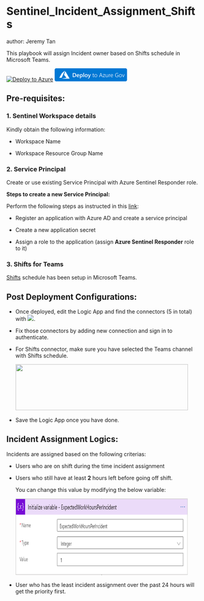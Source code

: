# Sentinel_Incident_Assignment_Shifts


author: Jeremy Tan

This playbook will assign Incident owner based on Shifts schedule in Microsoft Teams.

[![Deploy to Azure](https://aka.ms/deploytoazurebutton)](https://portal.azure.com/#create/Microsoft.Template/uri/https%3A%2F%2Fraw.githubusercontent.com%2Ftatecksi%2FSentinelPlaybooks%2Fmaster%2FSentinel_Incident_Assignment_Shifts%2FSentinel_Incident_Assignment_Shifts.json)
[![Deploy to Azure Gov](https://raw.githubusercontent.com/Azure/azure-quickstart-templates/master/1-CONTRIBUTION-GUIDE/images/deploytoazuregov.png)](https://portal.azure.us/#create/Microsoft.Template/uri/https%3A%2F%2Fraw.githubusercontent.com%2Ftatecksi%2FSentinelPlaybooks%2Fmaster%2FSentinel_Incident_Assignment_Shifts%2FSentinel_Incident_Assignment_Shifts.json)



## Pre-requisites:

### 1. Sentinel Workspace details
Kindly obtain the following information:

- Workspace Name

- Workspace Resource Group Name

### 2. Service Principal
Create or use existing Service Principal with Azure Sentinel Responder role.

**Steps to create a new Service Principal:**

Perform the following steps as instructed in this [link](https://docs.microsoft.com/en-us/azure/active-directory/develop/howto-create-service-principal-portal):

- Register an application with Azure AD and create a service principal

- Create a new application secret

- Assign a role to the application (assign **Azure Sentinel Responder** role to it)


### 3. Shifts for Teams
[Shifts](https://support.microsoft.com/en-us/office/get-started-in-shifts-5f3e30d8-1821-4904-be26-c3cd25a497d6) schedule has been setup in Microsoft Teams.



## Post Deployment Configurations:

- Once deployed, edit the Logic App and find the connectors (5 in total) with <img src="https://github.com/tatecksi/SentinelPlaybooks/blob/master/Sentinel_Incident_Assignment_Shifts/media/pic1.png">. 
- Fix those connectors by adding new connection and sign in to authenticate.
- For Shifts connector, make sure you have selected the Teams channel with Shifts schedule.
    
   <img src="https://github.com/tatecksi/SentinelPlaybooks/blob/master/Sentinel_Incident_Assignment_Shifts/media/Pic3.png" width="450" height="120">
    
- Save the Logic App once you have done.



## Incident Assignment Logics:

Incidents are assigned based on the following criterias:

- Users who are on shift during the time incident assignment
- Users who still have at least **2** hours left before going off shift. 
  
  You can change this value by modifying the below variable:

    <img src="https://github.com/tatecksi/SentinelPlaybooks/blob/master/Sentinel_Incident_Assignment_Shifts/media/pic4.png" width="450" height="200">

- User who has the least incident assignment over the past 24 hours will get the priority first.